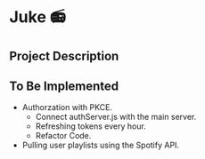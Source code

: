 # Juke 📻

## Project Description

## To Be Implemented

* Authorzation with PKCE.
    * Connect authServer.js with the main server.
    * Refreshing tokens every hour.
    * Refactor Code.
* Pulling user playlists using the Spotify API.